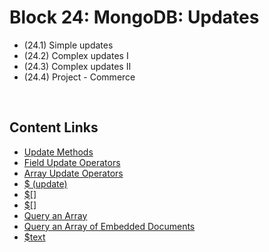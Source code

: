 # Block 24: MongoDB: Updates
- (24.1) Simple updates
- (24.2) Complex updates I
- (24.3) Complex updates II
- (24.4) Project - Commerce

<br>

## Content Links
- [Update Methods](https://docs.mongodb.com/manual/reference/update-methods/)
- [Field Update Operators](https://docs.mongodb.com/manual/reference/operator/update-field/)
- [Array Update Operators](https://docs.mongodb.com/manual/reference/operator/update-array/)
- [$ (update)](https://docs.mongodb.com/manual/reference/operator/update/positional/#up._S_)
- [$[]](https://docs.mongodb.com/manual/reference/operator/update/positional-all/#up._S_[])
- [$[<identifier>]](https://docs.mongodb.com/manual/reference/operator/update/positional-filtered/#up._S_[%3Cidentifier%3E])
- [Query an Array](https://docs.mongodb.com/manual/tutorial/query-arrays/)
- [Query an Array of Embedded Documents](https://docs.mongodb.com/manual/tutorial/query-array-of-documents/)
- [$text](https://docs.mongodb.com/manual/reference/operator/query/text/#match-operation-stemmed-words)
